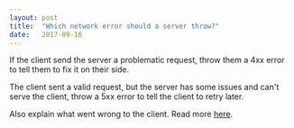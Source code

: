 ```yaml
---
layout: post
title:  "Which network error should a server throw?"
date:   2017-09-16
---
```


If the client send the server a problematic request, 
throw them a 4xx error
to tell them to fix it on their side.

The client sent a valid request,
but the server has some issues and can't serve the client,
throw a 5xx error to tell the client to retry later.

Also explain what went wrong to the client.
Read more [here](http://restcookbook.com/HTTP%20Methods/400-vs-500/).
